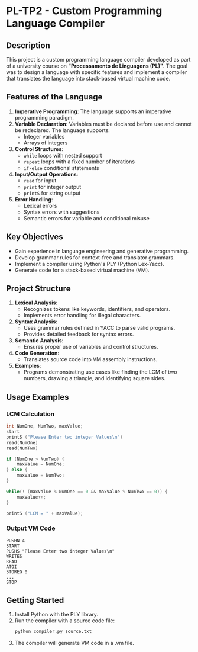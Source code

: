 # PL-TP2 - Custom Programming Language Compiler

## Description

This project is a custom programming language compiler developed as part of a university course on **"Processamento de Linguagens (PL)"**. The goal was to design a language with specific features and implement a compiler that translates the language into stack-based virtual machine code.

## Features of the Language

1. **Imperative Programming**: The language supports an imperative programming paradigm.
2. **Variable Declaration**: Variables must be declared before use and cannot be redeclared. The language supports:
   - Integer variables
   - Arrays of integers
3. **Control Structures**:
   - `while` loops with nested support
   - `repeat` loops with a fixed number of iterations
   - `if-else` conditional statements
4. **Input/Output Operations**:
   - `read` for input
   - `print` for integer output
   - `printS` for string output
5. **Error Handling**:
   - Lexical errors
   - Syntax errors with suggestions
   - Semantic errors for variable and conditional misuse

## Key Objectives

- Gain experience in language engineering and generative programming.
- Develop grammar rules for context-free and translator grammars.
- Implement a compiler using Python's PLY (Python Lex-Yacc).
- Generate code for a stack-based virtual machine (VM).

## Project Structure

1. **Lexical Analysis**:
   - Recognizes tokens like keywords, identifiers, and operators.
   - Implements error handling for illegal characters.
2. **Syntax Analysis**:
   - Uses grammar rules defined in YACC to parse valid programs.
   - Provides detailed feedback for syntax errors.
3. **Semantic Analysis**:
   - Ensures proper use of variables and control structures.
4. **Code Generation**:
   - Translates source code into VM assembly instructions.
5. **Examples**:
   - Programs demonstrating use cases like finding the LCM of two numbers, drawing a triangle, and identifying square sides.

## Usage Examples

### LCM Calculation
```c
int NumOne, NumTwo, maxValue;
start
printS ("Please Enter two integer Values\n")
read(NumOne)
read(NumTwo)

if (NumOne > NumTwo) {
    maxValue = NumOne;
} else {
    maxValue = NumTwo;
}

while(! (maxValue % NumOne == 0 && maxValue % NumTwo == 0)) {
    maxValue++;
}

printS ("LCM = " + maxValue);
```

### Output VM Code
```assembly
PUSHN 4
START
PUSHS "Please Enter two integer Values\n"
WRITES
READ
ATOI
STOREG 0
...
STOP
```

## Getting Started

1. Install Python with the PLY library.
2. Run the compiler with a source code file:
   ```bash
   python compiler.py source.txt
4. The compiler will generate VM code in a .vm file.
